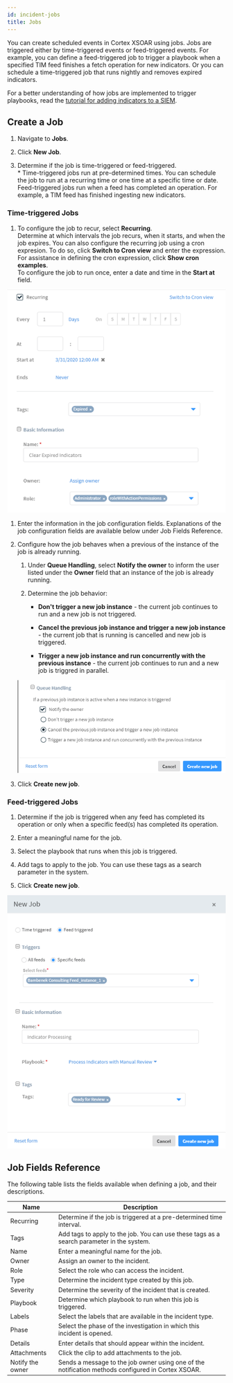 ```yaml
---
id: incident-jobs
title: Jobs
---
```

You can create scheduled events in Cortex XSOAR using jobs. Jobs are triggered either by time-triggered events or feed-triggered events. For example, you can define a feed-triggered job to trigger a playbook when a specified TIM feed finishes a fetch operation for new indicators. Or you can schedule a time-triggered job that runs nightly and removes expired indicators.

For a better understanding of how jobs are implemented to trigger playbooks, read the [tutorial for adding indicators to a SIEM](../tutorials/tutorial-playbook-TIM-EDL).

## Create a Job

1. Navigate to **Jobs**.

1. Click **New Job**.

1. Determine if the job is time-triggered or feed-triggered. <br/> * Time-triggered jobs run at pre-determined times. You can schedule the job to run at a recurring time or one time at a specific time or date. <br/> Feed-triggered jobs run when a feed has completed an operation. For example, a TIM feed has finished ingesting new indicators.

### Time-triggered Jobs
1. To configure the job to recur, select **Recurring**. <br/> Determine at which intervals the job recurs, when it starts, and when the job expires. 
You can also configure the recurring job using a cron expresion. To do so, click **Switch to Cron view** and enter the expression. For assistance in defining the cron expression, click **Show cron examples**. 
<br/> To configure the job to run once, enter a date and time in the **Start at** field.

![Time-triggered Job](../doc_imgs/incidents/Jobs_Time-Triggered_Basic.png)

1. Enter the information in the job configuration fields. Explanations of the job configuration fields are available below under Job Fields Reference.

1. Configure how the job behaves when a previous of the instance of the job is already running. 
	1. Under **Queue Handling**, select **Notify the owner** to inform the user listed under the **Owner** field that an instance of the job is already running.

	1. Determine the job behavior:
		* **Don't trigger a new job instance** - the current job continues to run and a new job is not triggered.

		* **Cancel the previous job instance and trigger a new job instance** - the current job that is running is cancelled and new job is triggered.

		* **Trigger a new job instance and run concurrently with the previous instance** - the current job continues to run and a new job is triggred in parallel. 

	![Time-triggered Queue Handling](../doc_imgs/incidents/Jobs_Time-Triggered_Queue-handling.png)	

1. Click **Create new job**. 


### Feed-triggered Jobs

1. Determine if the job is triggered when any feed has completed its operation or only when a specific feed(s) has completed its operation.

1. Enter a meaningful name for the job.

1. Select the playbook that runs when this job is triggered.

1. Add tags to apply to the job. You can use these tags as a search parameter in the system.

1. Click **Create new job**. 

![Feed-triggered Job](../doc_imgs/incidents/Jobs_Feed-Triggered.png)

## Job Fields Reference

The following table lists the fields available when defining a job, and their descriptions.

| Name | Description | 
| ------ | ------ |
| Recurring | Determine if the job is triggered at a pre-determined time interval. |
| Tags | Add tags to apply to the job. You can use these tags as a search parameter in the system. |
| Name | Enter a meaningful name for the job. |
| Owner | Assign an owner to the incident. |
| Role | Select the role who can access the incident. |
| Type | Determine the incident type created by this job. |
| Severity | Determine the severity of the incident that is created. |
| Playbook | Determine which playbook to run when this job is triggered. |
| Labels | Select the labels that are available in the incident type. |
| Phase | Select the phase of the investigation in which this incident is opened. |
| Details | Enter details that should appear within the incident. |
| Attachments | Click the clip to add attachments to the job. |
| Notify the owner | Sends a message to the job owner using one of the notification methods configured in Cortex XSOAR. |
